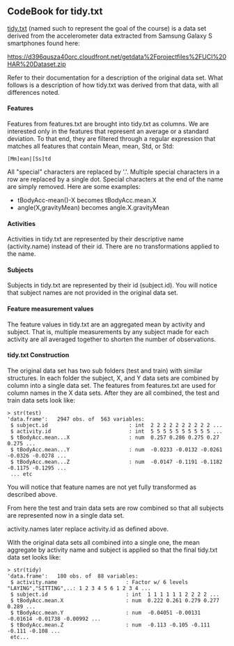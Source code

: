 ## CodeBook for tidy.txt

[tidy.txt](tidy.txt) (named such to represent the goal of the course) is
a data set derived from the accelerometer data extracted from Samsung
Galaxy S smartphones found here:

https://d396qusza40orc.cloudfront.net/getdata%2Fprojectfiles%2FUCI%20HAR%20Dataset.zip


Refer to their documentation for a description of the original data set.
What follows is a description of how tidy.txt was derived from that
data, with all differences noted.

#### Features

Features from features.txt are brought into tidy.txt as columns.  We
are interested only in the features that represent an average or a
standard deviation.  To that end, they are filtered through a regular
expression that matches all features that contain Mean, mean, Std, or
Std:

    [Mm]ean|[Ss]td
    
All "special" characters are replaced by '.'.  Multiple special
characters in a row are replaced by a single dot.  Special characters
at the end of the name are simply removed. Here are some
examples:

  - tBodyAcc-mean()-X becomes tBodyAcc.mean.X
  - angle(X,gravityMean) becomes angle.X.gravityMean


#### Activities

Activities in tidy.txt are represented by their descriptive name
(activity.name) instead of their id.  There are no transformations
applied to the name.


#### Subjects

Subjects in tidy.txt are represented by their id (subject.id).  You will
notice that subject names are not provided in the original data set.

#### Feature measurement values

The feature values in tidy.txt are an aggregated mean by activity and
subject.  That is, multiple measurements by any subject made for each
activity are all averaged together to shorten the number of
observations.


#### tidy.txt Construction

The original data set has two sub folders (test and train) with similar
structures.  In each folder the subject, X, and Y data sets are combined
by column into a single data set.  The features from features.txt are
used for column names in the X data sets.  After they are all combined,
the test and train data sets look like:

    > str(test)
    'data.frame':	2947 obs. of  563 variables:
     $ subject.id                          : int  2 2 2 2 2 2 2 2 2 2 ...
     $ activity.id                         : int  5 5 5 5 5 5 5 5 5 5 ...
     $ tBodyAcc.mean...X                   : num  0.257 0.286 0.275 0.27 0.275 ...
     $ tBodyAcc.mean...Y                   : num  -0.0233 -0.0132 -0.0261 -0.0326 -0.0278 ...
     $ tBodyAcc.mean...Z                   : num  -0.0147 -0.1191 -0.1182 -0.1175 -0.1295 ...
     ... etc

You will notice that feature names are not yet fully transformed as
described above.

From here the test and train data sets are row combined so that all
subjects are represented now in a single data set.

activity.names later replace activity.id as defined above.

With the original data sets all combined into a single one, the mean
aggregate by activity name and subject is applied so that the final
tidy.txt data set looks like:

    > str(tidy)
    'data.frame':	180 obs. of  88 variables:
     $ activity.name                      : Factor w/ 6 levels "LAYING","SITTING",..: 1 2 3 4 5 6 1 2 3 4 ...
     $ subject.id                         : int  1 1 1 1 1 1 2 2 2 2 ...
     $ tBodyAcc.mean.X                    : num  0.222 0.261 0.279 0.277 0.289 ...
     $ tBodyAcc.mean.Y                    : num  -0.04051 -0.00131 -0.01614 -0.01738 -0.00992 ...
     $ tBodyAcc.mean.Z                    : num  -0.113 -0.105 -0.111 -0.111 -0.108 ...
     etc... 
     